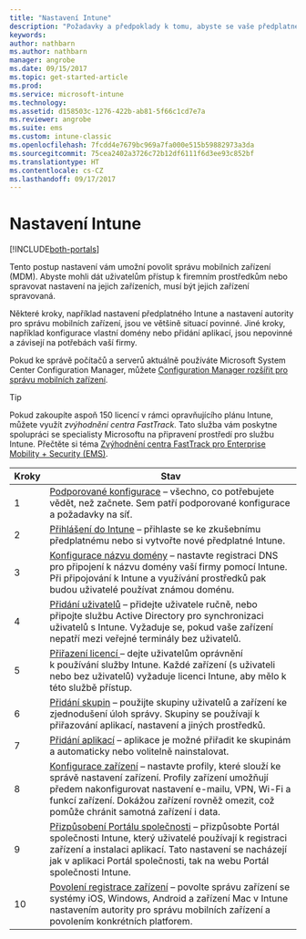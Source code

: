 ```yaml
---
title: "Nastavení Intune"
description: "Požadavky a předpoklady k tomu, abyste se vaše předplatné Intune dalo začít používat"
keywords: 
author: nathbarn
ms.author: nathbarn
manager: angrobe
ms.date: 09/15/2017
ms.topic: get-started-article
ms.prod: 
ms.service: microsoft-intune
ms.technology: 
ms.assetid: d158503c-1276-422b-ab81-5f66c1cd7e7a
ms.reviewer: angrobe
ms.suite: ems
ms.custom: intune-classic
ms.openlocfilehash: 7fcdd4e7679bc969a7fa000e515b59882973a3da
ms.sourcegitcommit: 75cea2402a3726c72b12df6111f6d3ee93c852bf
ms.translationtype: HT
ms.contentlocale: cs-CZ
ms.lasthandoff: 09/17/2017
---
```

# <a name="set-up-intune"></a>Nastavení Intune

[!INCLUDE[both-portals](./includes/note-for-both-portals.md)]

Tento postup nastavení vám umožní povolit správu mobilních zařízení (MDM). Abyste mohli dát uživatelům přístup k firemním prostředkům nebo spravovat nastavení na jejich zařízeních, musí být jejich zařízení spravovaná.

Některé kroky, například nastavení předplatného Intune a nastavení autority pro správu mobilních zařízení, jsou ve většině situací povinné. Jiné kroky, například konfigurace vlastní domény nebo přidání aplikací, jsou nepovinné a závisejí na potřebách vaší firmy.

Pokud ke správě počítačů a serverů aktuálně používáte Microsoft System Center Configuration Manager, můžete [Configuration Manager rozšířit pro správu mobilních zařízení](https://docs.microsoft.com/sccm/mdm/understand/choose-between-standalone-intune-and-hybrid-mobile-device-management).

>[!TIP]
>Pokud zakoupíte aspoň 150 licencí v rámci opravňujícího plánu Intune, můžete využít *zvýhodnění centra FastTrack*. Tato služba vám poskytne spolupráci se specialisty Microsoftu na připravení prostředí pro službu Intune. Přečtěte si téma [Zvýhodnění centra FastTrack pro Enterprise Mobility + Security (EMS)](https://docs.microsoft.com/enterprise-mobility-security/Solutions/enterprise-mobility-fasttrack-program).



| Kroky | Stav  |
| ------------- |-------------|
| 1  | [Podporované konfigurace](supported-devices-browsers.md) – všechno, co potřebujete vědět, než začnete. Sem patří podporované konfigurace a požadavky na síť.|
| 2 |  [Přihlášení do Intune](account-sign-up.md) – přihlaste se ke zkušebnímu předplatnému nebo si vytvořte nové předplatné Intune. |  
| 3 | [Konfigurace názvu domény](custom-domain-name-configure.md) – nastavte registraci DNS pro připojení k názvu domény vaší firmy pomocí Intune. Při připojování k Intune a využívání prostředků pak budou uživatelé používat známou doménu.  |
| 4 | [Přidání uživatelů](users-add.md) – přidejte uživatele ručně, nebo připojte službu Active Directory pro synchronizaci uživatelů s Intune. Vyžaduje se, pokud vaše zařízení nepatří mezi veřejné terminály bez uživatelů. |
| 5 | [Přiřazení licencí ](licenses-assign.md) – dejte uživatelům oprávnění k používání služby Intune. Každé zařízení (s uživateli nebo bez uživatelů) vyžaduje licenci Intune, aby mělo k této službě přístup.|
| 6 |  [Přidání skupin](groups-add.md) – použijte skupiny uživatelů a zařízení ke zjednodušení úloh správy. Skupiny se používají k přiřazování aplikací, nastavení a jiných prostředků. |
| 7 | [Přidání aplikací](apps-add.md) – aplikace je možné přiřadit ke skupinám a automaticky nebo volitelně nainstalovat. |
| 8 | [Konfigurace zařízení](device-profiles.md) – nastavte profily, které slouží ke správě nastavení zařízení. Profily zařízení umožňují předem nakonfigurovat nastavení e-mailu, VPN, Wi-Fi a funkcí zařízení. Dokážou zařízení rovněž omezit, což pomůže chránit samotná zařízení i data.  |
| 9 | [Přizpůsobení Portálu společnosti](company-portal-app.md) – přizpůsobte Portál společnosti Intune, který uživatelé používají k registraci zařízení a instalaci aplikací. Tato nastavení se nacházejí jak v aplikaci Portál společnosti, tak na webu Portál společnosti Intune. |
| 10 | [Povolení registrace zařízení](mdm-authority-set.md) – povolte správu zařízení se systémy iOS, Windows, Android a zařízení Mac v Intune nastavením autority pro správu mobilních zařízení a povolením konkrétních platforem. |
